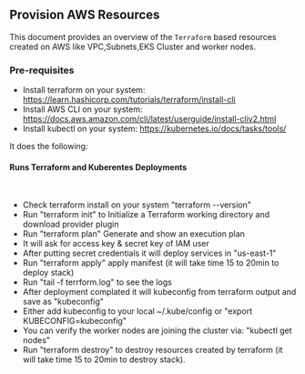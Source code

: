 ## Provision AWS Resources ##

This document provides an overview of the `Terraform` based
resources created on AWS like VPC,Subnets,EKS Cluster and worker nodes.

### Pre-requisites ###
* Install terraform on your system: https://learn.hashicorp.com/tutorials/terraform/install-cli
* Install AWS CLI on your system: https://docs.aws.amazon.com/cli/latest/userguide/install-cliv2.html
* Install kubectl on your system: https://kubernetes.io/docs/tasks/tools/

It does the following:

#### Runs Terraform and Kuberentes Deployments
​
* Check terraform install on your system "terraform --version"
* Run "terraform init" to Initialize a Terraform working directory and download provider plugin
* Run "terraform plan" Generate and show an execution plan
* It will ask for access key & secret key of IAM user
* After putting secret credentials it will deploy services in "us-east-1"
* Run "terraform apply" apply manifest (it will take time 15 to 20min to deploy stack)
* Run "tail -f terrform.log" to see the logs
* After deployment complated it will kubeconfig from terraform output and save as "kubeconfig"
* Either add kubeconfig to your local ~/.kube/config or "export KUBECONFIG=kubeconfig"
* You can verify the worker nodes are joining the cluster via: "kubectl get nodes"
* Run "terraform destroy" to destroy resources created by terraform (it will take time 15 to 20min to destroy stack).